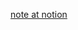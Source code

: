 [note at notion](https://www.notion.so/nture4388/Clean-Architecture-5a2aa625fd334a79bbd896fc4a78bb2c?pvs=4)